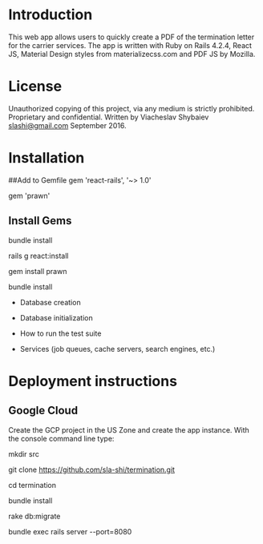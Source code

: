 # Introduction
This web app allows users to quickly create a PDF of the termination letter for the carrier services.
The app is written with Ruby on Rails 4.2.4, React JS, Material Design styles from materializecss.com 
and PDF JS by Mozilla.

# License
Unauthorized copying of this project, via any medium is strictly prohibited.
Proprietary and confidential. 
Written by Viacheslav Shybaiev <slashi@gmail.com> September 2016.

# Installation
##Add to Gemfile
gem 'react-rails', '~> 1.0'

gem 'prawn'

## Install Gems 
bundle install

rails g react:install

gem install prawn

bundle install


* Database creation

* Database initialization

* How to run the test suite

* Services (job queues, cache servers, search engines, etc.)

# Deployment instructions
## Google Cloud
Create the GCP project in the US Zone and create the app instance. 
With the console command line type:

mkdir src

git clone https://github.com/sla-shi/termination.git

cd termination

bundle install

rake db:migrate

bundle exec rails server --port=8080